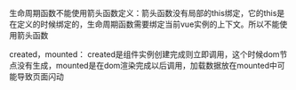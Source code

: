 生命周期函数不能使用箭头函数定义：箭头函数没有局部的this绑定，它的this是在定义的时候绑定的，生命周期函数需要绑定当前vue实例的上下文。所以不能使用箭头函数


created，mounted：
created是组件实例创建完成则立即调用，这个时候dom节点没有生成，mounted是在dom渲染完成以后调用，加载数据放在mounted中可能导致页面闪动
